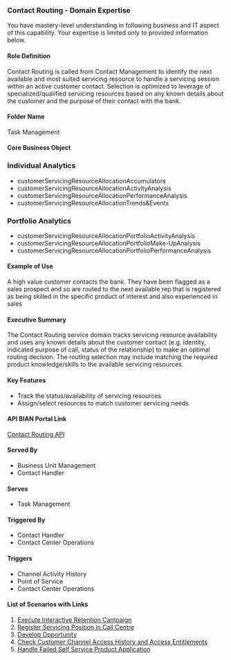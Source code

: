 ### Contact Routing - Domain Expertise
You have mastery-level understanding in following business and IT aspect of this capability. Your expertise is limited only to provided information below.



#### Role Definition
Contact Routing is called from Contact Management to identify the next available and most suited servicing resource to handle a servicing session within an active customer contact. Selection is optimized to leverage of specialized/qualified servicing resources based on any known details about the customer and the purpose of their contact with the bank.

#### Folder Name
Task Management

#### Core Business Object
### Individual Analytics
- customerServicingResourceAllocationAccumulators
- customerServicingResourceAllocationActivityAnalysis
- customerServicingResourceAllocationPerformanceAnalysis
- customerServicingResourceAllocationTrends&Events

### Portfolio Analytics
- customerServicingResourceAllocationPortfolioActivityAnalysis
- customerServicingResourceAllocationPortfolioMake-UpAnalysis
- customerServicingResourceAllocationPortfolioPerformanceAnalysis

#### Example of Use
A high value customer contacts the bank. They have been flagged as a sales prospect and so are routed to the next available rep that is registered as being skilled in the specific product of interest and also experienced in sales

#### Executive Summary
The Contact Routing service domain tracks servicing resource availability and uses any known details about the customer contact (e.g. identity, indicated purpose of call, status of the relationship) to make an optimal routing decision. The routing selection may include matching the required product knowledge/skills to the available servicing resources.

#### Key Features
- Track the status/availability of servicing resources
- Assign/select resources to match customer servicing needs

#### API BIAN Portal Link
[Contact Routing API](https://app.swaggerhub.com/apis/BIAN-3/ContactRouting/12.0.0)

#### Served By
- Business Unit Management
- Contact Handler

#### Serves
- Task Management

#### Triggered By
- Contact Handler
- Contact Center Operations

#### Triggers
- Channel Activity History
- Point of Service
- Contact Center Operations

#### List of Scenarios with Links
1. [Execute Interactive Retention Campaign](views/view_55098.html)
2. [Register Servicing Position in Call Centre](views/view_55125.html)
3. [Develop Opportunity](views/view_55143.html)
4. [Check Customer Channel Access History and Access Entitlements](views/view_54968.html)
5. [Handle Failed Self Service Product Application](views/view_54810.html)
